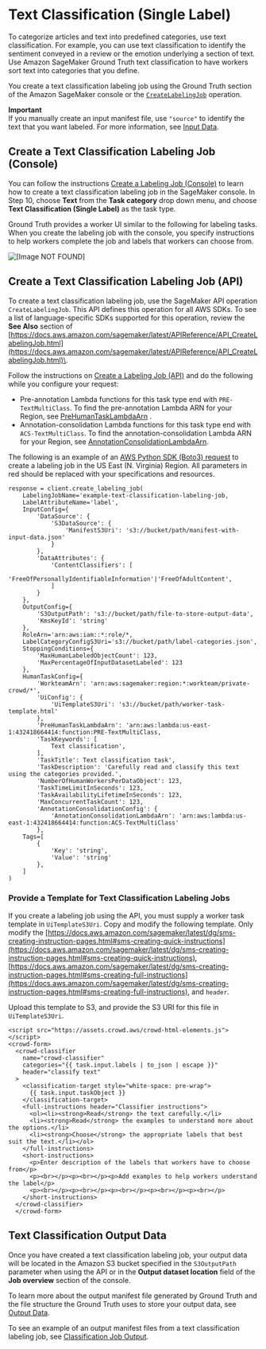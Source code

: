 # Text Classification \(Single Label\)<a name="sms-text-classification"></a>

To categorize articles and text into predefined categories, use text classification\. For example, you can use text classification to identify the sentiment conveyed in a review or the emotion underlying a section of text\. Use Amazon SageMaker Ground Truth text classification to have workers sort text into categories that you define\. 

You create a text classification labeling job using the Ground Truth section of the Amazon SageMaker console or the [ `CreateLabelingJob`](https://docs.aws.amazon.com/sagemaker/latest/APIReference/API_CreateLabelingJob.html) operation\. 

**Important**  
If you manually create an input manifest file, use `"source"` to identify the text that you want labeled\. For more information, see [Input Data](sms-data-input.md)\.

## Create a Text Classification Labeling Job \(Console\)<a name="sms-creating-text-classification-console"></a>

You can follow the instructions [Create a Labeling Job \(Console\)](sms-create-labeling-job-console.md) to learn how to create a text classification labeling job in the SageMaker console\. In Step 10, choose **Text** from the **Task category** drop down menu, and choose **Text Classification \(Single Label\)** as the task type\. 

Ground Truth provides a worker UI similar to the following for labeling tasks\. When you create the labeling job with the console, you specify instructions to help workers complete the job and labels that workers can choose from\. 

![\[Image NOT FOUND\]](http://docs.aws.amazon.com/sagemaker/latest/dg/images/sms/gifs/single-label-text.gif)

## Create a Text Classification Labeling Job \(API\)<a name="sms-creating-text-classification-api"></a>

To create a text classification labeling job, use the SageMaker API operation `CreateLabelingJob`\. This API defines this operation for all AWS SDKs\. To see a list of language\-specific SDKs supported for this operation, review the **See Also** section of [https://docs.aws.amazon.com/sagemaker/latest/APIReference/API_CreateLabelingJob.html](https://docs.aws.amazon.com/sagemaker/latest/APIReference/API_CreateLabelingJob.html)\.

Follow the instructions on [Create a Labeling Job \(API\)](sms-create-labeling-job-api.md) and do the following while you configure your request: 
+ Pre\-annotation Lambda functions for this task type end with `PRE-TextMultiClass`\. To find the pre\-annotation Lambda ARN for your Region, see [PreHumanTaskLambdaArn](https://docs.aws.amazon.com/sagemaker/latest/dg/API_HumanTaskConfig.html#SageMaker-Type-HumanTaskConfig-PreHumanTaskLambdaArn) \. 
+ Annotation\-consolidation Lambda functions for this task type end with `ACS-TextMultiClass`\. To find the annotation\-consolidation Lambda ARN for your Region, see [AnnotationConsolidationLambdaArn](https://docs.aws.amazon.com/sagemaker/latest/dg/API_AnnotationConsolidationConfig.html#SageMaker-Type-AnnotationConsolidationConfig-AnnotationConsolidationLambdaArn)\. 

The following is an example of an [AWS Python SDK \(Boto3\) request](https://boto3.amazonaws.com/v1/documentation/api/latest/reference/services/sagemaker.html#SageMaker.Client.create_labeling_job) to create a labeling job in the US East \(N\. Virginia\) Region\. All parameters in red should be replaced with your specifications and resources\. 

```
response = client.create_labeling_job(
    LabelingJobName='example-text-classification-labeling-job,
    LabelAttributeName='label',
    InputConfig={
        'DataSource': {
            'S3DataSource': {
                'ManifestS3Uri': 's3://bucket/path/manifest-with-input-data.json'
            }
        },
        'DataAttributes': {
            'ContentClassifiers': [
                'FreeOfPersonallyIdentifiableInformation'|'FreeOfAdultContent',
            ]
        }
    },
    OutputConfig={
        'S3OutputPath': 's3://bucket/path/file-to-store-output-data',
        'KmsKeyId': 'string'
    },
    RoleArn='arn:aws:iam::*:role/*,
    LabelCategoryConfigS3Uri='s3://bucket/path/label-categories.json',
    StoppingConditions={
        'MaxHumanLabeledObjectCount': 123,
        'MaxPercentageOfInputDatasetLabeled': 123
    },
    HumanTaskConfig={
        'WorkteamArn': 'arn:aws:sagemaker:region:*:workteam/private-crowd/*',
        'UiConfig': {
            'UiTemplateS3Uri': 's3://bucket/path/worker-task-template.html'
        },
        'PreHumanTaskLambdaArn': 'arn:aws:lambda:us-east-1:432418664414:function:PRE-TextMultiClass,
        'TaskKeywords': [
            Text classification',
        ],
        'TaskTitle': Text classification task',
        'TaskDescription': 'Carefully read and classify this text using the categories provided.',
        'NumberOfHumanWorkersPerDataObject': 123,
        'TaskTimeLimitInSeconds': 123,
        'TaskAvailabilityLifetimeInSeconds': 123,
        'MaxConcurrentTaskCount': 123,
        'AnnotationConsolidationConfig': {
            'AnnotationConsolidationLambdaArn': 'arn:aws:lambda:us-east-1:432418664414:function:ACS-TextMultiClass'
        },
    Tags=[
        {
            'Key': 'string',
            'Value': 'string'
        },
    ]
)
```

### Provide a Template for Text Classification Labeling Jobs<a name="worker-template-text-classification"></a>

If you create a labeling job using the API, you must supply a worker task template in `UiTemplateS3Uri`\. Copy and modify the following template\. Only modify the [https://docs.aws.amazon.com/sagemaker/latest/dg/sms-creating-instruction-pages.html#sms-creating-quick-instructions](https://docs.aws.amazon.com/sagemaker/latest/dg/sms-creating-instruction-pages.html#sms-creating-quick-instructions), [https://docs.aws.amazon.com/sagemaker/latest/dg/sms-creating-instruction-pages.html#sms-creating-full-instructions](https://docs.aws.amazon.com/sagemaker/latest/dg/sms-creating-instruction-pages.html#sms-creating-full-instructions), and `header`\. 

Upload this template to S3, and provide the S3 URI for this file in `UiTemplateS3Uri`\.

```
<script src="https://assets.crowd.aws/crowd-html-elements.js"></script>
<crowd-form>
  <crowd-classifier
    name="crowd-classifier"
    categories="{{ task.input.labels | to_json | escape }}"
    header="classify text"
  >
    <classification-target style="white-space: pre-wrap">
      {{ task.input.taskObject }}
    </classification-target>
    <full-instructions header="Classifier instructions">
      <ol><li><strong>Read</strong> the text carefully.</li>
      <li><strong>Read</strong> the examples to understand more about the options.</li>
      <li><strong>Choose</strong> the appropriate labels that best suit the text.</li></ol>
    </full-instructions>
    <short-instructions>
      <p>Enter description of the labels that workers have to choose from</p>
      <p><br></p><p><br></p><p>Add examples to help workers understand the label</p>
      <p><br></p><p><br></p><p><br></p><p><br></p><p><br></p>
    </short-instructions>
  </crowd-classifier>
  </crowd-form>
```

## Text Classification Output Data<a name="sms-text-classification-output-data"></a>

Once you have created a text classification labeling job, your output data will be located in the Amazon S3 bucket specified in the `S3OutputPath` parameter when using the API or in the **Output dataset location** field of the **Job overview** section of the console\. 

To learn more about the output manifest file generated by Ground Truth and the file structure the Ground Truth uses to store your output data, see [Output Data](sms-data-output.md)\. 

To see an example of an output manifest files from a text classification labeling job, see [Classification Job Output](sms-data-output.md#sms-output-class)\.